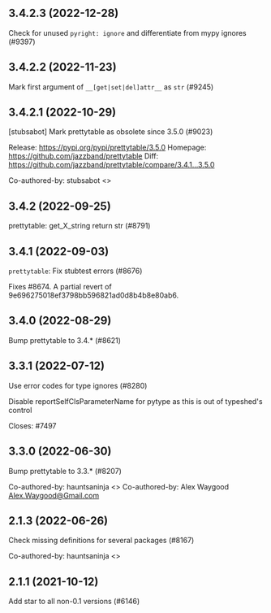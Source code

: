 ## 3.4.2.3 (2022-12-28)

Check for unused `pyright: ignore` and differentiate from mypy ignores (#9397)

## 3.4.2.2 (2022-11-23)

Mark first argument of `__[get|set|del]attr__` as `str` (#9245)

## 3.4.2.1 (2022-10-29)

[stubsabot] Mark prettytable as obsolete since 3.5.0 (#9023)

Release: https://pypi.org/pypi/prettytable/3.5.0
Homepage: https://github.com/jazzband/prettytable
Diff: https://github.com/jazzband/prettytable/compare/3.4.1...3.5.0

Co-authored-by: stubsabot <>

## 3.4.2 (2022-09-25)

prettytable: get_X_string return str (#8791)

## 3.4.1 (2022-09-03)

`prettytable`: Fix stubtest errors (#8676)

Fixes #8674. A partial revert of 9e696275018ef3798bb596821ad0d8b4b8e80ab6.

## 3.4.0 (2022-08-29)

Bump prettytable to 3.4.* (#8621)

## 3.3.1 (2022-07-12)

Use error codes for type ignores (#8280)

Disable reportSelfClsParameterName for pytype as this is out of typeshed's
control

Closes: #7497

## 3.3.0 (2022-06-30)

Bump prettytable to 3.3.* (#8207)

Co-authored-by: hauntsaninja <>
Co-authored-by: Alex Waygood <Alex.Waygood@Gmail.com>

## 2.1.3 (2022-06-26)

Check missing definitions for several packages (#8167)

Co-authored-by: hauntsaninja <>

## 2.1.1 (2021-10-12)

Add star to all non-0.1 versions (#6146)

